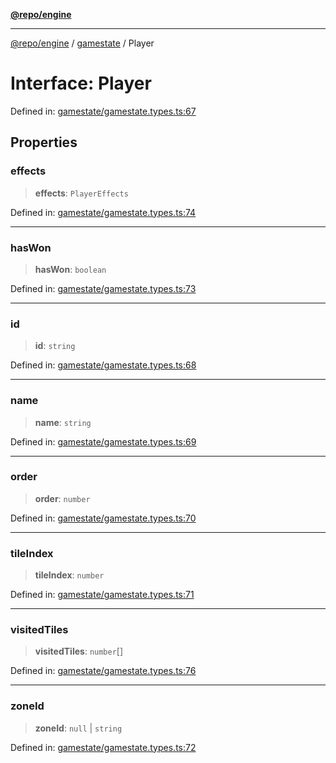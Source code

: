 [**@repo/engine**](../../README.md)

***

[@repo/engine](../../modules.md) / [gamestate](../README.md) / Player

# Interface: Player

Defined in: [gamestate/gamestate.types.ts:67](https://github.com/alexqguo/drinking-board-game-v3/blob/8a71edc417ebda66bb565d91aba07ca306b3e490/packages/engine/src/gamestate/gamestate.types.ts#L67)

## Properties

### effects

> **effects**: `PlayerEffects`

Defined in: [gamestate/gamestate.types.ts:74](https://github.com/alexqguo/drinking-board-game-v3/blob/8a71edc417ebda66bb565d91aba07ca306b3e490/packages/engine/src/gamestate/gamestate.types.ts#L74)

***

### hasWon

> **hasWon**: `boolean`

Defined in: [gamestate/gamestate.types.ts:73](https://github.com/alexqguo/drinking-board-game-v3/blob/8a71edc417ebda66bb565d91aba07ca306b3e490/packages/engine/src/gamestate/gamestate.types.ts#L73)

***

### id

> **id**: `string`

Defined in: [gamestate/gamestate.types.ts:68](https://github.com/alexqguo/drinking-board-game-v3/blob/8a71edc417ebda66bb565d91aba07ca306b3e490/packages/engine/src/gamestate/gamestate.types.ts#L68)

***

### name

> **name**: `string`

Defined in: [gamestate/gamestate.types.ts:69](https://github.com/alexqguo/drinking-board-game-v3/blob/8a71edc417ebda66bb565d91aba07ca306b3e490/packages/engine/src/gamestate/gamestate.types.ts#L69)

***

### order

> **order**: `number`

Defined in: [gamestate/gamestate.types.ts:70](https://github.com/alexqguo/drinking-board-game-v3/blob/8a71edc417ebda66bb565d91aba07ca306b3e490/packages/engine/src/gamestate/gamestate.types.ts#L70)

***

### tileIndex

> **tileIndex**: `number`

Defined in: [gamestate/gamestate.types.ts:71](https://github.com/alexqguo/drinking-board-game-v3/blob/8a71edc417ebda66bb565d91aba07ca306b3e490/packages/engine/src/gamestate/gamestate.types.ts#L71)

***

### visitedTiles

> **visitedTiles**: `number`[]

Defined in: [gamestate/gamestate.types.ts:76](https://github.com/alexqguo/drinking-board-game-v3/blob/8a71edc417ebda66bb565d91aba07ca306b3e490/packages/engine/src/gamestate/gamestate.types.ts#L76)

***

### zoneId

> **zoneId**: `null` \| `string`

Defined in: [gamestate/gamestate.types.ts:72](https://github.com/alexqguo/drinking-board-game-v3/blob/8a71edc417ebda66bb565d91aba07ca306b3e490/packages/engine/src/gamestate/gamestate.types.ts#L72)
